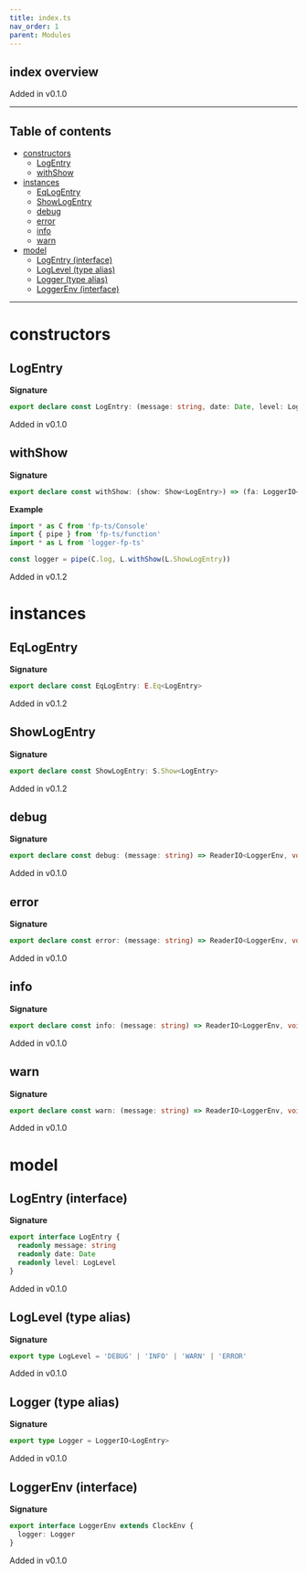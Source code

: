 ```yaml
---
title: index.ts
nav_order: 1
parent: Modules
---
```


## index overview

Added in v0.1.0

---

<h2 class="text-delta">Table of contents</h2>

- [constructors](#constructors)
  - [LogEntry](#logentry)
  - [withShow](#withshow)
- [instances](#instances)
  - [EqLogEntry](#eqlogentry)
  - [ShowLogEntry](#showlogentry)
  - [debug](#debug)
  - [error](#error)
  - [info](#info)
  - [warn](#warn)
- [model](#model)
  - [LogEntry (interface)](#logentry-interface)
  - [LogLevel (type alias)](#loglevel-type-alias)
  - [Logger (type alias)](#logger-type-alias)
  - [LoggerEnv (interface)](#loggerenv-interface)

---

# constructors

## LogEntry

**Signature**

```ts
export declare const LogEntry: (message: string, date: Date, level: LogLevel) => LogEntry
```

Added in v0.1.0

## withShow

**Signature**

```ts
export declare const withShow: (show: Show<LogEntry>) => (fa: LoggerIO<string>) => Logger
```

**Example**

```ts
import * as C from 'fp-ts/Console'
import { pipe } from 'fp-ts/function'
import * as L from 'logger-fp-ts'

const logger = pipe(C.log, L.withShow(L.ShowLogEntry))
```

Added in v0.1.2

# instances

## EqLogEntry

**Signature**

```ts
export declare const EqLogEntry: E.Eq<LogEntry>
```

Added in v0.1.2

## ShowLogEntry

**Signature**

```ts
export declare const ShowLogEntry: S.Show<LogEntry>
```

Added in v0.1.2

## debug

**Signature**

```ts
export declare const debug: (message: string) => ReaderIO<LoggerEnv, void>
```

Added in v0.1.0

## error

**Signature**

```ts
export declare const error: (message: string) => ReaderIO<LoggerEnv, void>
```

Added in v0.1.0

## info

**Signature**

```ts
export declare const info: (message: string) => ReaderIO<LoggerEnv, void>
```

Added in v0.1.0

## warn

**Signature**

```ts
export declare const warn: (message: string) => ReaderIO<LoggerEnv, void>
```

Added in v0.1.0

# model

## LogEntry (interface)

**Signature**

```ts
export interface LogEntry {
  readonly message: string
  readonly date: Date
  readonly level: LogLevel
}
```

Added in v0.1.0

## LogLevel (type alias)

**Signature**

```ts
export type LogLevel = 'DEBUG' | 'INFO' | 'WARN' | 'ERROR'
```

Added in v0.1.0

## Logger (type alias)

**Signature**

```ts
export type Logger = LoggerIO<LogEntry>
```

Added in v0.1.0

## LoggerEnv (interface)

**Signature**

```ts
export interface LoggerEnv extends ClockEnv {
  logger: Logger
}
```

Added in v0.1.0
